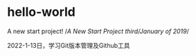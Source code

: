 # hello-world
A new start project!
/*A New Start Project third/January of 2019*/

2022-1-13日，学习Git版本管理及Github工具
